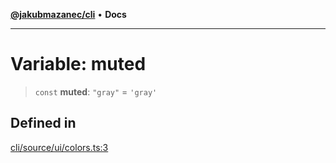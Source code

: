 [**@jakubmazanec/cli**](../../../README.md) • **Docs**

---

# Variable: muted

> `const` **muted**: `"gray"` = `'gray'`

## Defined in

[cli/source/ui/colors.ts:3](https://github.com/jakubmazanec/tools/blob/05074a1dedd887672f015df129961cd35c75acfe/packages/cli/source/ui/colors.ts#L3)
